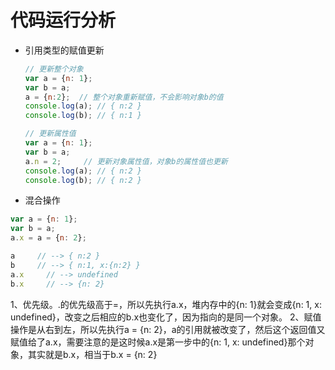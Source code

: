 <!--
 * @Author: tim
 * @Date: 2020-05-27 14:16:59
 * @LastEditors: tim
 * @LastEditTime: 2020-05-27 17:55:41
 * @Description: 
-->

# 代码运行分析

* 引用类型的赋值更新
  ``` js
  // 更新整个对象
  var a = {n: 1};
  var b = a;
  a = {n:2};  // 整个对象重新赋值，不会影响对象b的值
  console.log(a); // { n:2 }
  console.log(b); // { n:1 }

  // 更新属性值
  var a = {n: 1};
  var b = a;
  a.n = 2;     // 更新对象属性值，对象b的属性值也更新
  console.log(a); // { n:2 }
  console.log(b); // { n:2 }
  ```

* 混合操作
``` js
var a = {n: 1};
var b = a;
a.x = a = {n: 2};

a     // --> { n:2 }
b     // --> { n:1, x:{n:2} }
a.x 	// --> undefined
b.x 	// --> {n: 2}
```

1、优先级。.的优先级高于=，所以先执行a.x，堆内存中的{n: 1}就会变成{n: 1, x: undefined}，改变之后相应的b.x也变化了，因为指向的是同一个对象。
2、赋值操作是从右到左，所以先执行a = {n: 2}，a的引用就被改变了，然后这个返回值又赋值给了a.x，需要注意的是这时候a.x是第一步中的{n: 1, x: undefined}那个对象，其实就是b.x，相当于b.x = {n: 2}